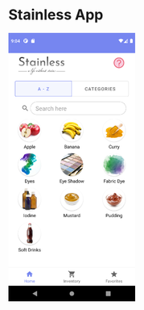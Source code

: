 # Stainless App

<img src="https://github.com/tonyjoo974/Stainless/blob/main/screenshot/screenshot.png" width="50%"></img>
